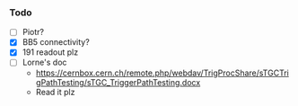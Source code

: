 ### Todo

- [ ] Piotr?
- [x] BB5 connectivity?
- [x] 191 readout plz
- [ ] Lorne's doc
  - https://cernbox.cern.ch/remote.php/webdav/TrigProcShare/sTGCTrigPathTesting/sTGC_TriggerPathTesting.docx
  - Read it plz
